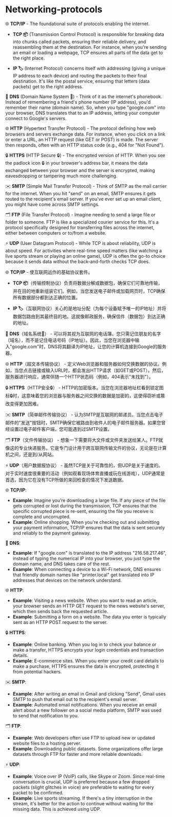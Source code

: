 # Networking-protocols

🌐 **TCP/IP** - The foundational suite of protocols enabling the internet. 
- **TCP 📦** (Transmission Control Protocol) is responsible for breaking data into chunks called packets, ensuring their reliable delivery, and reassembling them at the destination. For instance, when you're sending an email or loading a webpage, TCP ensures all parts of the data get to the right place.
  
- **IP 🏷️** (Internet Protocol) concerns itself with addressing (giving a unique IP address to each device) and routing the packets to their final destination. It's like the postal service, ensuring that letters (data packets) get to the right address.

🔎 **DNS** (Domain Name System 📜) - Think of it as the internet's phonebook. Instead of remembering a friend's phone number (IP address), you'd remember their name (domain name). So, when you type "google.com" into your browser, DNS translates that to an IP address, letting your computer connect to Google's servers.

🌐 **HTTP** (Hypertext Transfer Protocol) - The protocol defining how web browsers and servers exchange data. For instance, when you click on a link or enter a URL, an HTTP request (like GET or POST) is made. The server then responds, often with an HTTP status code (e.g., 404 for "Not Found").

🔒 **HTTPS** (HTTP Secure 🔒) - The encrypted version of HTTP. When you see the padlock icon 🔒 in your browser's address bar, it means the data exchanged between your browser and the server is encrypted, making eavesdropping or tampering much more challenging.

✉️ **SMTP** (Simple Mail Transfer Protocol) - Think of SMTP as the mail carrier for the internet. When you hit "send" on an email, SMTP ensures it gets routed to the recipient's email server. If you've ever set up an email client, you might have come across SMTP settings.

🗂️ **FTP** (File Transfer Protocol) - Imagine needing to send a large file or folder to someone. FTP is like a specialized courier service for this. It's a protocol specifically designed for transferring files across the internet, either between computers or to/from a website.

⚡️ **UDP** (User Datagram Protocol) - While TCP is about reliability, UDP is about speed. For activities where real-time speed matters (like watching a live sports stream or playing an online game), UDP is often the go-to choice because it sends data without the back-and-forth checks TCP does.


🌐 **TCP/IP** - 使互联网运作的基础协议套件。
- **TCP 📦**（传输控制协议）负责将数据分解成数据包，确保它们可靠地传输，并在目的地重新组装它们。例如，当您发送电子邮件或加载网页时，TCP确保所有数据部分都到达正确的位置。
  
- **IP 🏷️**（互联网协议）关心的是地址分配（为每个设备赋予唯一的IP地址）并将数据包路由到其最终目的地。这就像邮政服务，确保信件（数据包）到达正确的地址。

🔎 **DNS**（域名系统📜） - 可以将其视为互联网的电话簿。您只需记住朋友的名字（域名），而不是记住电话号码（IP地址）。因此，当您在浏览器中输入"google.com"时，DNS将其翻译为IP地址，让您的计算机连接到Google的服务器。

🌐 **HTTP**（超文本传输协议） - 定义Web浏览器和服务器如何交换数据的协议。例如，当您点击链接或输入URL时，都会发出HTTP请求（如GET或POST）。然后，服务器进行响应，通常伴随一个HTTP状态码（例如，404表示"未找到"）。

🔒 **HTTPS**（HTTP安全🔒） - HTTP的加密版本。当您在浏览器地址栏看到锁定图标🔒时，这意味着您的浏览器与服务器之间交换的数据是加密的，这使得窃听或篡改变得更加困难。

✉️ **SMTP**（简单邮件传输协议） - 认为SMTP是互联网的邮递员。当您点击电子邮件的"发送"按钮时，SMTP确保它被路由到收件人的电子邮件服务器。如果您曾经设置过电子邮件客户端，您可能遇到过SMTP设置。

🗂️ **FTP**（文件传输协议） - 想象一下需要将大文件或文件夹发送给某人。FTP就像这的专业快递服务。它是专门设计用于跨互联网传输文件的协议，无论是在计算机之间，还是到/从网站。

⚡️ **UDP**（用户数据报协议） - 虽然TCP是关于可靠性的，但UDP是关于速度的。对于实时速度很重要的活动（例如观看现场体育直播或玩在线游戏），UDP通常是首选，因为它在没有TCP所做的来回检查的情况下发送数据。

🌐 **TCP/IP**:
   * **Example**: Imagine you’re downloading a large file. If any piece of the file gets corrupted or lost during the transmission, TCP ensures that the specific corrupted piece is re-sent, ensuring the file you receive is complete and uncorrupted.
   * **Example**: Online shopping. When you're checking out and submitting your payment information, TCP/IP ensures that the data is sent securely and reliably to the payment gateway.

🔎 **DNS**:
   * **Example**: If "google.com" is translated to the IP address "216.58.217.46", instead of typing the numerical IP into your browser, you just type the domain name, and DNS takes care of the rest.
   * **Example**: When connecting a device to a Wi-Fi network, DNS ensures that friendly domain names like "printer.local" get translated into IP addresses that devices on the network understand.

🌐 **HTTP**:
   * **Example**: Visiting a news website. When you want to read an article, your browser sends an HTTP GET request to the news website's server, which then sends back the requested article.
   * **Example**: Submitting a form on a website. The data you enter is typically sent as an HTTP POST request to the server.

🔒 **HTTPS**:
   * **Example**: Online banking. When you log in to check your balance or make a transfer, HTTPS encrypts your login credentials and transaction details.
   * **Example**: E-commerce sites. When you enter your credit card details to make a purchase, HTTPS ensures the data is encrypted, protecting it from potential hackers.

✉️ **SMTP**:
   * **Example**: After writing an email in Gmail and clicking "Send", Gmail uses SMTP to push that email out to the recipient's email server.
   * **Example**: Automated email notifications. When you receive an email alert about a new follower on a social media platform, SMTP was used to send that notification to you.

🗂️ **FTP**:
   * **Example**: Web developers often use FTP to upload new or updated website files to a hosting server.
   * **Example**: Downloading public datasets. Some organizations offer large datasets through FTP for faster and more reliable downloads.

⚡️ **UDP**:
   * **Example**: Voice over IP (VoIP) calls, like Skype or Zoom. Since real-time conversation is crucial, UDP is preferred because a few dropped packets (slight glitches in voice) are preferable to waiting for every packet to be confirmed.
   * **Example**: Live sports streaming. If there's a tiny interruption in the stream, it's better for the action to continue without waiting for the missing data. This is achieved using UDP.

